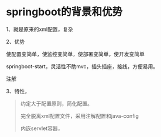 # springboot的背景和优势

1、就是原来的xml配置，复杂

2、优势

使配置变简单，使监控变简单，使部署变简单，使开发变简单

springboot-start，灵活性不助mvc，插头插座，接线，方便易用。

注解

 3、特性，

> 约定大于配置原则，简化配置。
>
> 完全脱离xml配置文件，采用注解配置和java-config
>
> 内嵌servlet容器，



